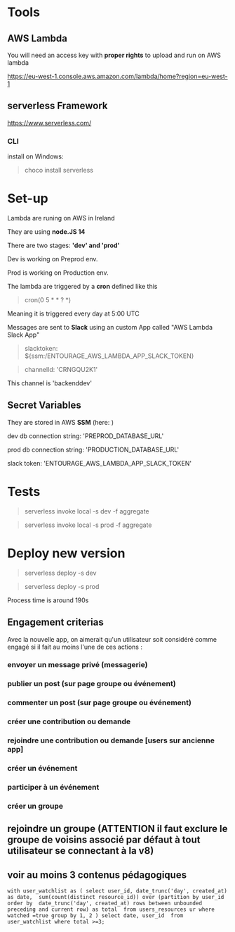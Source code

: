# Tools
## AWS Lambda

You will need an access key with **proper rights** to upload and run on AWS lambda

https://eu-west-1.console.aws.amazon.com/lambda/home?region=eu-west-1

## serverless Framework

https://www.serverless.com/

### CLI

install on Windows: 
>choco install serverless


# Set-up
Lambda are runing on AWS in Ireland

They are using **node.JS 14**

There are two stages: **'dev' and 'prod'**

Dev is working on Preprod env.

Prod is working on Production env.    

The lambda are triggered by a **cron** defined like this
> cron(0 5 * * ? *)

Meaning it is triggered every day at 5:00 UTC

Messages are sent to **Slack** using an custom App called "AWS Lambda Slack App"
> slacktoken: ${ssm:/ENTOURAGE_AWS_LAMBDA_APP_SLACK_TOKEN}

> channelId: 'CRNGQU2K1'

This channel is 'backenddev'

## Secret Variables
They are stored in AWS **SSM** (here: )

dev db connection string: 'PREPROD_DATABASE_URL'

prod db connection string: 'PRODUCTION_DATABASE_URL'

slack token: 'ENTOURAGE_AWS_LAMBDA_APP_SLACK_TOKEN'

# Tests

>serverless invoke local -s dev -f aggregate

>serverless invoke local -s prod -f aggregate

# Deploy new version

>serverless deploy -s dev

>serverless deploy -s prod

Process time is around 190s
## Engagement criterias

Avec la nouvelle app, on aimerait qu'un utilisateur soit considéré comme engagé si il fait au moins l'une de ces actions :

### envoyer un message privé (messagerie)
### publier un post (sur page groupe ou événement)
### commenter un post (sur page groupe ou événement)
### créer une contribution ou demande
### rejoindre une contribution ou demande [users sur ancienne app]
### créer un événement
### participer à un événement
### créer un groupe
## rejoindre un groupe (ATTENTION il faut exclure le groupe de voisins associé par défaut à tout utilisateur se connectant à la v8)
## voir au moins 3 contenus pédagogiques

``with
  user_watchlist as (
    select user_id, date_trunc('day', created_at) as date, 
	sum(count(distinct resource_id)) over (partition by user_id order by  date_trunc('day', created_at) rows between unbounded preceding and current row) as total 
	from users_resources ur where watched =true
	group by 1, 2
  )
select date, user_id 
from user_watchlist
where total >=3;``

